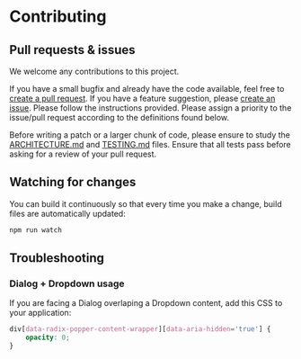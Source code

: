 # Contributing

## Pull requests & issues

We welcome any contributions to this project.

If you have a small bugfix and already have the code available, feel free to [create a pull request](https://github.com/Automattic/vip-design-system/compare). If you have a feature suggestion, please [create an issue](https://github.com/Automattic/vip-design-system/issues/new). Please follow the instructions provided. Please assign a priority to the issue/pull request according to the definitions found below.

Before writing a patch or a larger chunk of code, please ensure to study the [ARCHITECTURE.md](ARCHITECTURE.md) and [TESTING.md](TESTING.md) files. Ensure that all tests pass before asking for a review of your pull request.

## Watching for changes

You can build it continuously so that every time you make a change, build files are automatically updated:

```bash
npm run watch
```

## Troubleshooting

### Dialog + Dropdown usage

If you are facing a Dialog overlaping a Dropdown content, add this CSS to your application:

```css
div[data-radix-popper-content-wrapper][data-aria-hidden='true'] {
	opacity: 0;
}
```
